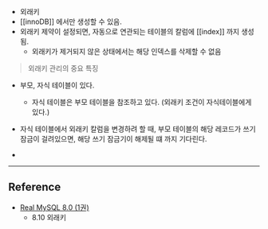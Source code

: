 - 외래키
- [[innoDB]] 에서만 생성할 수 있음.
- 외래키 제약이 설정되면, 자동으로 연관되는 테이블의 칼럼에 [[index]] 까지 생성됨.
	- 외래키가 제거되지 않은 상태에서는 해당 인덱스를 삭제할 수 없음

> 외래키 관리의 중요 특징

- 부모, 자식 테이블이 있다.
	- 자식 테이블은 부모 테이블을 참조하고 있다. (외래키 조건이 자식테이블에게 있다.)
- 자식 테이블에서 외래키 칼럼을 변경하려 할 때, 부모 테이블의 해당 레코드가 쓰기 잠금이 걸려있으면, 해당 쓰기 잠금기이 해제될 떄 까지 기다린다.

- 

---
## Reference
 -  [Real MySQL 8.0 (1권)](https://product.kyobobook.co.kr/detail/S000001766482)
	- 8.10 외래키